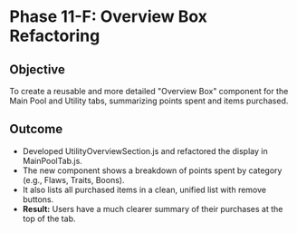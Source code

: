 # Phase 11-F: Overview Box Refactoring

## Objective
To create a reusable and more detailed "Overview Box" component for the Main Pool and Utility tabs, summarizing points spent and items purchased.

## Outcome
-   Developed UtilityOverviewSection.js and refactored the display in MainPoolTab.js.
-   The new component shows a breakdown of points spent by category (e.g., Flaws, Traits, Boons).
-   It also lists all purchased items in a clean, unified list with remove buttons.
-   **Result:** Users have a much clearer summary of their purchases at the top of the tab.
